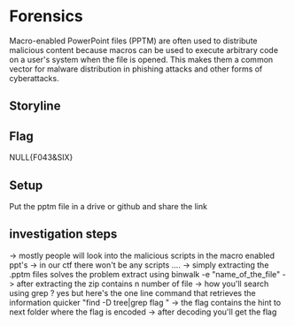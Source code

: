 # Forensics 
Macro-enabled PowerPoint files (PPTM) are often used to distribute malicious content because macros can be used to execute arbitrary code on a user's system when the file is opened. This makes them a common vector for malware distribution in phishing attacks and other forms of cyberattacks.
## Storyline 

## Flag 
NULL{F043&SIX}
## Setup 
Put the pptm file in a drive or github and share the link 
## investigation steps
-> mostly people will look into the malicious scripts in the macro enabled ppt's 
-> in our ctf there won't be any scripts ....
-> simply extracting the .pptm files solves the problem extract using binwalk -e "name_of_the_file"
-> after extracting the zip contains n number of file 
-> how you'll search using grep ? yes but here's the one line command that retrieves the information quicker "find -D tree|grep flag "
-> the flag contains the hint to next folder where the flag is encoded 
-> after decoding you'll get the flag 
